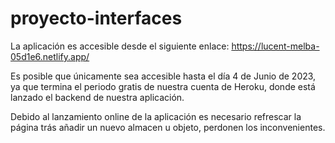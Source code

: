 # proyecto-interfaces

La aplicación es accesible desde el siguiente enlace:
https://lucent-melba-05d1e6.netlify.app/

Es posible que únicamente sea accesible hasta el día 4 de Junio de 2023, ya que termina el periodo gratis de nuestra cuenta de Heroku, donde está lanzado el backend de nuestra aplicación.

Debido al lanzamiento online de la aplicación es necesario refrescar la página trás añadir un nuevo almacen u objeto, perdonen los inconvenientes.

